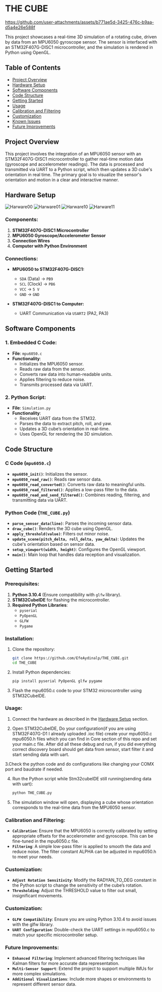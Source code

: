 # THE CUBE



https://github.com/user-attachments/assets/b771ae5d-3425-476c-b9aa-d5a4e26e588f



This project showcases a real-time 3D simulation of a rotating cube, driven by data from an MPU6050 gyroscope sensor. The sensor is interfaced with an STM32F407G-DISC1 microcontroller, and the simulation is rendered in Python using OpenGL.

## Table of Contents

- [Project Overview](#project-overview)
- [Hardware Setup](#hardware-setup)
- [Software Components](#software-components)
- [Code Structure](#code-structure)
- [Getting Started](#getting-started)
- [Usage](#usage)
- [Calibration and Filtering](#calibration-and-filtering)
- [Customization](#customization)
- [Known Issues](#known-issues)
- [Future Improvements](#future-improvements)


## Project Overview

This project involves the integration of an MPU6050 sensor with an STM32F407G-DISC1 microcontroller to gather real-time motion data (gyroscope and accelerometer readings). The data is processed and transmitted via UART to a Python script, which then updates a 3D cube's orientation in real time. The primary goal is to visualize the sensor's orientation and motion in a clear and interactive manner.

## Hardware Setup
![Harware00](https://github.com/user-attachments/assets/10839f08-cc5a-43b4-ba83-f95b14b99010)
![Harware01](https://github.com/user-attachments/assets/808e8092-6a30-486e-be6a-8781550b9f74)
![Harware10](https://github.com/user-attachments/assets/c4184817-8ad2-41ba-af5b-ab44c1002a90)
![Harware11](https://github.com/user-attachments/assets/d31ae237-c961-4086-a7f1-2c28e26264c3)


### Components:

1. **STM32F407G-DISC1 Microcontroller**
2. **MPU6050 Gyroscope/Accelerometer Sensor**
3. **Connection Wires**
4. **Computer with Python Environment**

### Connections:

- **MPU6050 to STM32F407G-DISC1:**
  - `SDA` (Data) -> `PB9`
  - `SCL` (Clock) -> `PB6`
  - `VCC` -> `5 V`
  - `GND` -> `GND`

- **STM32F407G-DISC1 to Computer:**
  - UART Communication via `USART2` (PA2, PA3)

## Software Components

### 1. **Embedded C Code**:
   - **File**: `mpu6050.c`
   - **Functionality**:
     - Initializes the MPU6050 sensor.
     - Reads raw data from the sensor.
     - Converts raw data into human-readable units.
     - Applies filtering to reduce noise.
     - Transmits processed data via UART.

### 2. **Python Script**:
   - **File**: `Simulation.py`
   - **Functionality**:
     - Receives UART data from the STM32.
     - Parses the data to extract pitch, roll, and yaw.
     - Updates a 3D cube’s orientation in real-time.
     - Uses OpenGL for rendering the 3D simulation.

## Code Structure

### C Code (`mpu6050.c`)

- **`mpu6050_init()`**: Initializes the sensor.
- **`mpu6050_read_raw()`**: Reads raw sensor data.
- **`mpu6050_read_converted()`**: Converts raw data to meaningful units.
- **`mpu6050_read_filtered()`**: Applies a low-pass filter to the data.
- **`mpu6050_read_and_send_filtered()`**: Combines reading, filtering, and transmitting data via UART.

### Python Code (`THE_CUBE.py`)

- **`parse_sensor_data(line)`**: Parses the incoming sensor data.
- **`draw_cube()`**: Renders the 3D cube using OpenGL.
- **`apply_threshold(value)`**: Filters out minor noise.
- **`update_scene(pitch_delta, roll_delta, yaw_delta)`**: Updates the cube's orientation based on sensor data.
- **`setup_viewport(width, height)`**: Configures the OpenGL viewport.
- **`main()`**: Main loop that handles data reception and visualization.

## Getting Started

### Prerequisites:

1. **Python 3.10.4** (Ensure compatibility with `glfw` library).
2. **STM32CubeIDE** for flashing the microcontroller.
3. **Required Python Libraries**:
   - `pyserial`
   - `PyOpenGL`
   - `GLFW`
   - `Pygame`

### Installation:

1. Clone the repository:
   ```bash
   git clone https://github.com/EfeAydinalp/THE_CUBE.git
   cd THE_CUBE
   ```
2. Install Python dependencies:
   ```bash
   pip install pyserial PyOpenGL glfw pygame
   ```
3. Flash the mpu6050.c code to your STM32 microcontroller using STM32CubeIDE.

### Usage:

1. Connect the hardware as described in the [Hardware Setup](#hardware-setup) section.
  
2. Open STM32CubeIDE, Do your configuration(if you are using STM32F407G-D1 I already uploaded .ioc file) create your mpu6050.c mpu6050.h files which you can find in Core section of this repo and set your main.c file. After did all these debug and run, if you did everything correct discovery board should get data from sensor, start filter it and start sending data with uart.

3.Check the python code and do configurations like changing your COMX port and baudrate if needed.


4. Run the Python script while Stm32cubeIDE still running(sending data with uart):
   ```bash
   python THE_CUBE.py
   ```
5. The simulation window will open, displaying a cube whose orientation corresponds to the real-time data from the MPU6050 sensor.

### Calibration and Filtering:

- **`Calibration`**: Ensure that the MPU6050 is correctly calibrated by setting appropriate offsets for the accelerometer and gyroscope. This can be fine-tuned in the mpu6050.c file.
- **`Filtering`**: A simple low-pass filter is applied to smooth the data and reduce noise. The filter constant ALPHA can be adjusted in mpu6050.h to meet your needs.

### Customization:

- **`Adjust Rotation Sensitivity`**: Modify the RADYAN_TO_DEG constant in the Python script to change the sensitivity of the cube’s rotation.
- **`Thresholding`**: Adjust the THRESHOLD value to filter out small, insignificant movements.

### Customization:

- **`GLFW Compatibility`**: Ensure you are using Python 3.10.4 to avoid issues with the glfw library.
- **`UART Configuration`**: Double-check the UART settings in mpu6050.c to match your specific microcontroller setup.

### Future Improvements:

- **`Enhanced Filtering`**: Implement advanced filtering techniques like Kalman filters for more accurate data representation.
- **`Multi-Sensor Support`**: Extend the project to support multiple IMUs for more complex simulations.
- **`Additional Visualizations`**: Include more shapes or environments to represent different sensor data.
